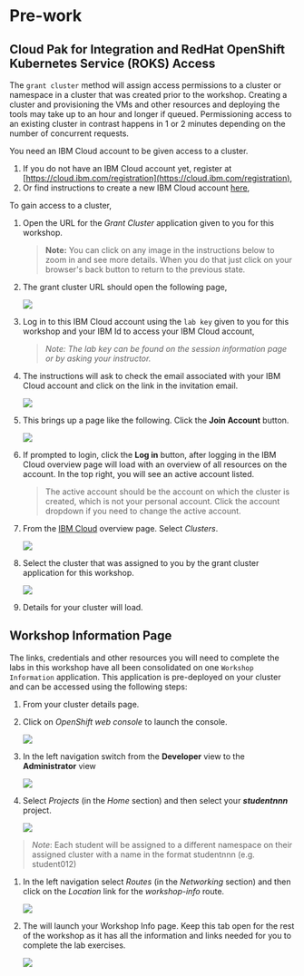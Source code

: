 # Pre-work

## Cloud Pak for Integration and RedHat OpenShift Kubernetes Service (ROKS) Access

The `grant cluster` method will assign access permissions to a cluster or namespace in a cluster that was created prior to the workshop. Creating a cluster and provisioning the VMs and other resources and deploying the tools may take up to an hour and longer if queued. Permissioning access to an existing cluster in contrast happens in 1 or 2 minutes depending on the number of concurrent requests.

You need an IBM Cloud account to be given access to a cluster.

1. If you do not have an IBM Cloud account yet, register at [https://cloud.ibm.com/registration](https://cloud.ibm.com/registration),
2. Or find instructions to create a new IBM Cloud account [here](https://github.com/IBM/workshop-setup/raw/master/docs/pdf/NEWACCOUNT.pdf),

To gain access to a cluster,

1. Open the URL for the *Grant Cluster* application given to you for this workshop.

    > **Note:** You can click on any image in the instructions below to zoom in and see more details. When you do that just click on your  browser's back button to return to the previous state.

1. The grant cluster URL should open the following page,

    [![](images/welcome-to-ibm-cloud.png)](images/welcome-to-ibm-cloud.png)

1. Log in to this IBM Cloud account using the `lab key` given to you for this workshop and your IBM Id to access your IBM Cloud account,

    > *Note: The lab key can be found on the session information page or by asking your instructor.*

1. The instructions will ask to check the email associated with your IBM Cloud account and click on the link in the invitation email.

    [![](images/congratulations.png)](images/congratulations.png)

1. This brings up a page like the following.  Click the **Join Account** button.

    [![](images/joinaccount.png)](images/joinaccount.png)

1. If prompted to login, click the **Log in** button, after logging in the IBM Cloud overview page will load with an overview of all resources on the account. In the top right, you will see an active account listed.

   > The active account should be the account on which the cluster is created, which is not your personal account. Click the account dropdown if you need to change the active account.

1. From the [IBM Cloud](https://cloud.ibm.com) overview page. Select *Clusters*.

    [![](images/cloud-dashboard.png)](images/cloud-dashboard.png)

1. Select the cluster that was assigned to you by the grant cluster application for this workshop.

    [![](images/cloud-account.png)](images/cloud-account.png)

1. Details for your cluster will load.

## Workshop Information Page

The links, credentials and other resources you will need to complete the labs in this workshop have all been consolidated on one `Workshop Information` application. This application is pre-deployed on your cluster and can be accessed using the following steps:

1. From your cluster details page.

1. Click on *OpenShift web console* to launch the console.

    [![](images/open-console.png)](images/open-console.png)

1. In the left navigation switch from the **Developer** view to the **Administrator** view

    [![](images/admin-view.png)](images/admin-view.png)

1.  Select *Projects* (in the *Home* section) and then select your ***studentnnn*** project.

    [![](images/select-project.png)](images/select-project.png)

   > *Note*: Each student will be assigned to a different namespace on their assigned cluster with a name in the format studentnnn (e.g. student012)



1. In the left navigation select *Routes* (in the *Networking* section) and then click on the *Location* link for the *workshop-info* route.

    [![](images/launch-workshop-info.png)](images/launch-workshop-info.png)

1. The will launch your Workshop Info page. Keep this tab open for the rest of the workshop as it has all the information and links needed for you to complete the lab exercises.

    [![](images/workshop-info-page.png)](images/workshop-info-page.png)
